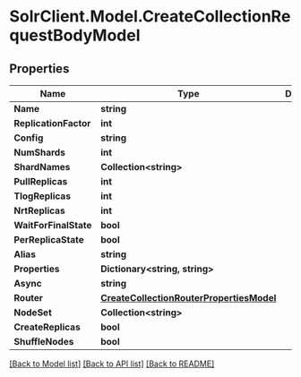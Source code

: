 # SolrClient.Model.CreateCollectionRequestBodyModel

## Properties

Name | Type | Description | Notes
------------ | ------------- | ------------- | -------------
**Name** | **string** |  | [optional] 
**ReplicationFactor** | **int** |  | [optional] 
**Config** | **string** |  | [optional] 
**NumShards** | **int** |  | [optional] 
**ShardNames** | **Collection&lt;string&gt;** |  | [optional] 
**PullReplicas** | **int** |  | [optional] 
**TlogReplicas** | **int** |  | [optional] 
**NrtReplicas** | **int** |  | [optional] 
**WaitForFinalState** | **bool** |  | [optional] 
**PerReplicaState** | **bool** |  | [optional] 
**Alias** | **string** |  | [optional] 
**Properties** | **Dictionary&lt;string, string&gt;** |  | [optional] 
**Async** | **string** |  | [optional] 
**Router** | [**CreateCollectionRouterPropertiesModel**](CreateCollectionRouterPropertiesModel.md) |  | [optional] 
**NodeSet** | **Collection&lt;string&gt;** |  | [optional] 
**CreateReplicas** | **bool** |  | [optional] 
**ShuffleNodes** | **bool** |  | [optional] 

[[Back to Model list]](../README.md#documentation-for-models) [[Back to API list]](../README.md#documentation-for-api-endpoints) [[Back to README]](../README.md)

